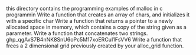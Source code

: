 this directory contains the programming examples of malloc in c programmin
Write a function that creates an array of chars, and initializes it with a specific char
Write a function that returns a pointer to a newly allocated space in memory, which contains a copy of the string given as a parameter.
Write a function that concatenates two strings.
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
Write a function that frees a 2 dimensional grid previously created by your alloc_grid function.
